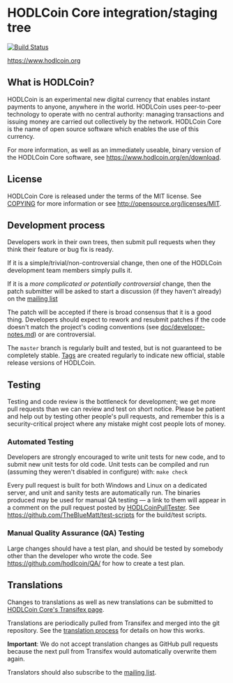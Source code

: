 HODLCoin Core integration/staging tree
=====================================

[![Build Status](https://travis-ci.org/hodlcoin/hodlcoin.svg?branch=master)](https://travis-ci.org/hodlcoin/hodlcoin)

https://www.hodlcoin.org

What is HODLCoin?
----------------

HODLCoin is an experimental new digital currency that enables instant payments to
anyone, anywhere in the world. HODLCoin uses peer-to-peer technology to operate
with no central authority: managing transactions and issuing money are carried
out collectively by the network. HODLCoin Core is the name of open source
software which enables the use of this currency.

For more information, as well as an immediately useable, binary version of
the HODLCoin Core software, see https://www.hodlcoin.org/en/download.

License
-------

HODLCoin Core is released under the terms of the MIT license. See [COPYING](COPYING) for more
information or see http://opensource.org/licenses/MIT.

Development process
-------------------

Developers work in their own trees, then submit pull requests when they think
their feature or bug fix is ready.

If it is a simple/trivial/non-controversial change, then one of the HODLCoin
development team members simply pulls it.

If it is a *more complicated or potentially controversial* change, then the patch
submitter will be asked to start a discussion (if they haven't already) on the
[mailing list](https://lists.linuxfoundation.org/mailman/listinfo/hodlcoin-dev)

The patch will be accepted if there is broad consensus that it is a good thing.
Developers should expect to rework and resubmit patches if the code doesn't
match the project's coding conventions (see [doc/developer-notes.md](doc/developer-notes.md)) or are
controversial.

The `master` branch is regularly built and tested, but is not guaranteed to be
completely stable. [Tags](https://github.com/hodlcoin/hodlcoin/tags) are created
regularly to indicate new official, stable release versions of HODLCoin.

Testing
-------

Testing and code review is the bottleneck for development; we get more pull
requests than we can review and test on short notice. Please be patient and help out by testing
other people's pull requests, and remember this is a security-critical project where any mistake might cost people
lots of money.

### Automated Testing

Developers are strongly encouraged to write unit tests for new code, and to
submit new unit tests for old code. Unit tests can be compiled and run (assuming they weren't disabled in configure) with: `make check`

Every pull request is built for both Windows and Linux on a dedicated server,
and unit and sanity tests are automatically run. The binaries produced may be
used for manual QA testing — a link to them will appear in a comment on the
pull request posted by [HODLCoinPullTester](https://github.com/HODLCoinPullTester). See https://github.com/TheBlueMatt/test-scripts
for the build/test scripts.

### Manual Quality Assurance (QA) Testing

Large changes should have a test plan, and should be tested by somebody other
than the developer who wrote the code.
See https://github.com/hodlcoin/QA/ for how to create a test plan.

Translations
------------

Changes to translations as well as new translations can be submitted to
[HODLCoin Core's Transifex page](https://www.transifex.com/projects/p/hodlcoin/).

Translations are periodically pulled from Transifex and merged into the git repository. See the
[translation process](doc/translation_process.md) for details on how this works.

**Important**: We do not accept translation changes as GitHub pull requests because the next
pull from Transifex would automatically overwrite them again.

Translators should also subscribe to the [mailing list](https://groups.google.com/forum/#!forum/hodlcoin-translators).

